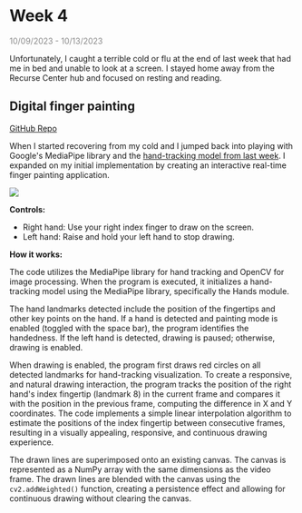 # Week 4

<span style="opacity: 0.5;">10/09/2023 - 10/13/2023</span>

Unfortunately, I caught a terrible cold or flu at the end of last week that had me in bed and unable to look at a screen. I stayed home away from the Recurse Center hub and focused on resting and reading.

## Digital finger painting

[GitHub Repo](https://github.com/sshovkov/finger-painting-hand-recognition-model)

When I started recovering from my cold and I jumped back into playing with Google's MediaPipe library and the [hand-tracking model from last week](https://github.com/sshovkov/recurse-center-journal/blob/main/Week3.md#experimenting-with-googles-mediapipe). I expanded on my initial implementation by creating an interactive real-time finger painting application.

![](assets/week4/finger_painting_small_file.gif)

**Controls:**

- Right hand: Use your right index finger to draw on the screen.
- Left hand: Raise and hold your left hand to stop drawing.

**How it works:**

The code utilizes the MediaPipe library for hand tracking and OpenCV for image processing. When the program is executed, it initializes a hand-tracking model using the MediaPipe library, specifically the Hands module.

The hand landmarks detected include the position of the fingertips and other key points on the hand. If a hand is detected and painting mode is enabled (toggled with the space bar), the program identifies the handedness. If the left hand is detected, drawing is paused; otherwise, drawing is enabled.

When drawing is enabled, the program first draws red circles on all detected landmarks for hand-tracking visualization. To create a responsive, and natural drawing interaction, the program tracks the position of the right hand's index fingertip (landmark 8) in the current frame and compares it with the position in the previous frame, computing the difference in X and Y coordinates. The code implements a simple linear interpolation algorithm to estimate the positions of the index fingertip between consecutive frames, resulting in a visually appealing, responsive, and continuous drawing experience.

The drawn lines are superimposed onto an existing canvas. The canvas is represented as a NumPy array with the same dimensions as the video frame. The drawn lines are blended with the canvas using the `cv2.addWeighted()` function, creating a persistence effect and allowing for continuous drawing without clearing the canvas.
